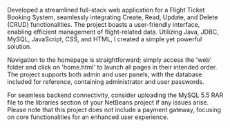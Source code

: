 Developed a streamlined full-stack web application for a Flight Ticket Booking System, seamlessly integrating Create, Read, Update, and Delete (CRUD) functionalities. The project boasts a user-friendly interface, enabling efficient management of flight-related data. Utilizing Java, JDBC, MySQL, JavaScript, CSS, and HTML, I created a simple yet powerful solution.

Navigation to the homepage is straightforward; simply access the 'web' folder and click on 'home.html' to launch all pages in their intended order. The project supports both admin and user panels, with the database included for reference, containing administrator and user passwords.

For seamless backend connectivity, consider uploading the MySQL 5.5 RAR file to the libraries section of your NetBeans project if any issues arise. Please note that this project does not include a payment gateway, focusing on core functionalities for an enhanced user experience.
